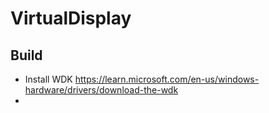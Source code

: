 # VirtualDisplay

## Build

- Install WDK
https://learn.microsoft.com/en-us/windows-hardware/drivers/download-the-wdk
- 
